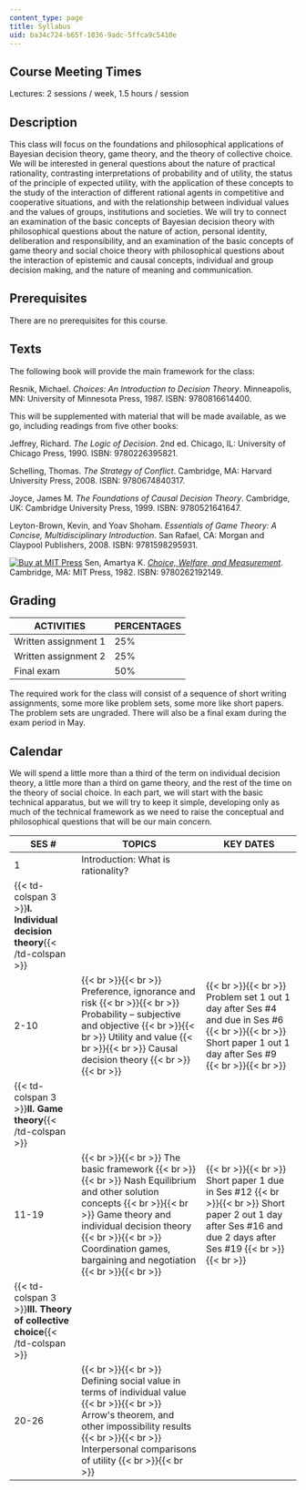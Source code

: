 ```yaml
---
content_type: page
title: Syllabus
uid: ba34c724-b65f-1036-9adc-5ffca9c5410e
---
```


Course Meeting Times
--------------------

Lectures: 2 sessions / week, 1.5 hours / session

Description
-----------

This class will focus on the foundations and philosophical applications of Bayesian decision theory, game theory, and the theory of collective choice. We will be interested in general questions about the nature of practical rationality, contrasting interpretations of probability and of utility, the status of the principle of expected utility, with the application of these concepts to the study of the interaction of different rational agents in competitive and cooperative situations, and with the relationship between individual values and the values of groups, institutions and societies. We will try to connect an examination of the basic concepts of Bayesian decision theory with philosophical questions about the nature of action, personal identity, deliberation and responsibility, and an examination of the basic concepts of game theory and social choice theory with philosophical questions about the interaction of epistemic and causal concepts, individual and group decision making, and the nature of meaning and communication.

Prerequisites
-------------

There are no prerequisites for this course.

Texts
-----

The following book will provide the main framework for the class:

Resnik, Michael. _Choices: An Introduction to Decision Theory_. Minneapolis, MN: University of Minnesota Press, 1987. ISBN: 9780816614400.

This will be supplemented with material that will be made available, as we go, including readings from five other books:

Jeffrey, Richard. _The Logic of Decision_. 2nd ed. Chicago, IL: University of Chicago Press, 1990. ISBN: 9780226395821.

Schelling, Thomas. _The Strategy of Conflict_. Cambridge, MA: Harvard University Press, 2008. ISBN: 9780674840317.

Joyce, James M. _The Foundations of Causal Decision Theory_. Cambridge, UK: Cambridge University Press, 1999. ISBN: 9780521641647.

Leyton-Brown, Kevin, and Yoav Shoham. _Essentials of Game Theory: A Concise, Multidisciplinary Introduction_. San Rafael, CA: Morgan and Claypool Publishers, 2008. ISBN: 9781598295931.

[![Buy at MIT Press](/images/mp_logo.gif)](https://mitpress.mit.edu/9780262192149) Sen, Amartya K. [_Choice, Welfare, and Measurement_](https://mitpress.mit.edu/9780262192149). Cambridge, MA: MIT Press, 1982. ISBN: 9780262192149.

Grading
-------

| ACTIVITIES | PERCENTAGES |
| --- | --- |
| Written assignment 1 | 25% |
| Written assignment 2 | 25% |
| Final exam | 50% 

  

The required work for the class will consist of a sequence of short writing assignments, some more like problem sets, some more like short papers. The problem sets are ungraded. There will also be a final exam during the exam period in May.

Calendar
--------

We will spend a little more than a third of the term on individual decision theory, a little more than a third on game theory, and the rest of the time on the theory of social choice. In each part, we will start with the basic technical apparatus, but we will try to keep it simple, developing only as much of the technical framework as we need to raise the conceptual and philosophical questions that will be our main concern.

| SES # | TOPICS | KEY DATES |
| --- | --- | --- |
| 1 | Introduction: What is rationality? |  |
| {{< td-colspan 3 >}}**I. Individual decision theory**{{< /td-colspan >}} |||
| 2-10 |  {{< br >}}{{< br >}} Preference, ignorance and risk {{< br >}}{{< br >}} Probability – subjective and objective {{< br >}}{{< br >}} Utility and value {{< br >}}{{< br >}} Causal decision theory {{< br >}}{{< br >}}  |  {{< br >}}{{< br >}} Problem set 1 out 1 day after Ses #4 and due in Ses #6 {{< br >}}{{< br >}} Short paper 1 out 1 day after Ses #9 {{< br >}}{{< br >}}  |
| {{< td-colspan 3 >}}**II. Game theory**{{< /td-colspan >}} |||
| 11-19 |  {{< br >}}{{< br >}} The basic framework {{< br >}}{{< br >}} Nash Equilibrium and other solution concepts {{< br >}}{{< br >}} Game theory and individual decision theory {{< br >}}{{< br >}} Coordination games, bargaining and negotiation {{< br >}}{{< br >}}  |  {{< br >}}{{< br >}} Short paper 1 due in Ses #12 {{< br >}}{{< br >}} Short paper 2 out 1 day after Ses #16 and due 2 days after Ses #19 {{< br >}}{{< br >}}  |
| {{< td-colspan 3 >}}**III. Theory of collective choice**{{< /td-colspan >}} |||
| 20-26 |  {{< br >}}{{< br >}} Defining social value in terms of individual value {{< br >}}{{< br >}} Arrow's theorem, and other impossibility results {{< br >}}{{< br >}} Interpersonal comparisons of utility {{< br >}}{{< br >}}  |